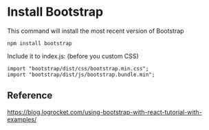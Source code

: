 # Install Bootstrap

This command will install the most recent version of Bootstrap

    npm install bootstrap

Include it to index.js: (before you custom CSS)

    import "bootstrap/dist/css/bootstrap.min.css";
    import "bootstrap/dist/js/bootstrap.bundle.min";

## Reference

https://blog.logrocket.com/using-bootstrap-with-react-tutorial-with-examples/